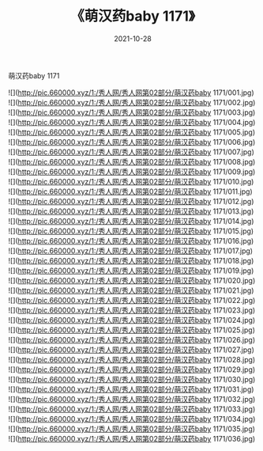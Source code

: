 ﻿---
layout: post
title:  《萌汉药baby 1171》
date:   2021-10-28
img: http://pic.660000.xyz/1:/秀人网/秀人网第02部分/萌汉药baby 1171/000.jpg
categories: [美女, 清纯, 唯美]
---

萌汉药baby 1171

  ![](http://pic.660000.xyz/1:/秀人网/秀人网第02部分/萌汉药baby 1171/001.jpg) <br> ![](http://pic.660000.xyz/1:/秀人网/秀人网第02部分/萌汉药baby 1171/002.jpg) <br> ![](http://pic.660000.xyz/1:/秀人网/秀人网第02部分/萌汉药baby 1171/003.jpg) <br> ![](http://pic.660000.xyz/1:/秀人网/秀人网第02部分/萌汉药baby 1171/004.jpg) <br> ![](http://pic.660000.xyz/1:/秀人网/秀人网第02部分/萌汉药baby 1171/005.jpg) <br> ![](http://pic.660000.xyz/1:/秀人网/秀人网第02部分/萌汉药baby 1171/006.jpg) <br> ![](http://pic.660000.xyz/1:/秀人网/秀人网第02部分/萌汉药baby 1171/007.jpg) <br> ![](http://pic.660000.xyz/1:/秀人网/秀人网第02部分/萌汉药baby 1171/008.jpg) <br> ![](http://pic.660000.xyz/1:/秀人网/秀人网第02部分/萌汉药baby 1171/009.jpg) <br> ![](http://pic.660000.xyz/1:/秀人网/秀人网第02部分/萌汉药baby 1171/010.jpg) <br> ![](http://pic.660000.xyz/1:/秀人网/秀人网第02部分/萌汉药baby 1171/011.jpg) <br> ![](http://pic.660000.xyz/1:/秀人网/秀人网第02部分/萌汉药baby 1171/012.jpg) <br> ![](http://pic.660000.xyz/1:/秀人网/秀人网第02部分/萌汉药baby 1171/013.jpg) <br> ![](http://pic.660000.xyz/1:/秀人网/秀人网第02部分/萌汉药baby 1171/014.jpg) <br> ![](http://pic.660000.xyz/1:/秀人网/秀人网第02部分/萌汉药baby 1171/015.jpg) <br> ![](http://pic.660000.xyz/1:/秀人网/秀人网第02部分/萌汉药baby 1171/016.jpg) <br> ![](http://pic.660000.xyz/1:/秀人网/秀人网第02部分/萌汉药baby 1171/017.jpg) <br> ![](http://pic.660000.xyz/1:/秀人网/秀人网第02部分/萌汉药baby 1171/018.jpg) <br> ![](http://pic.660000.xyz/1:/秀人网/秀人网第02部分/萌汉药baby 1171/019.jpg) <br> ![](http://pic.660000.xyz/1:/秀人网/秀人网第02部分/萌汉药baby 1171/020.jpg) <br> ![](http://pic.660000.xyz/1:/秀人网/秀人网第02部分/萌汉药baby 1171/021.jpg) <br> ![](http://pic.660000.xyz/1:/秀人网/秀人网第02部分/萌汉药baby 1171/022.jpg) <br> ![](http://pic.660000.xyz/1:/秀人网/秀人网第02部分/萌汉药baby 1171/023.jpg) <br> ![](http://pic.660000.xyz/1:/秀人网/秀人网第02部分/萌汉药baby 1171/024.jpg) <br> ![](http://pic.660000.xyz/1:/秀人网/秀人网第02部分/萌汉药baby 1171/025.jpg) <br> ![](http://pic.660000.xyz/1:/秀人网/秀人网第02部分/萌汉药baby 1171/026.jpg) <br> ![](http://pic.660000.xyz/1:/秀人网/秀人网第02部分/萌汉药baby 1171/027.jpg) <br> ![](http://pic.660000.xyz/1:/秀人网/秀人网第02部分/萌汉药baby 1171/028.jpg) <br> ![](http://pic.660000.xyz/1:/秀人网/秀人网第02部分/萌汉药baby 1171/029.jpg) <br> ![](http://pic.660000.xyz/1:/秀人网/秀人网第02部分/萌汉药baby 1171/030.jpg) <br> ![](http://pic.660000.xyz/1:/秀人网/秀人网第02部分/萌汉药baby 1171/031.jpg) <br> ![](http://pic.660000.xyz/1:/秀人网/秀人网第02部分/萌汉药baby 1171/032.jpg) <br> ![](http://pic.660000.xyz/1:/秀人网/秀人网第02部分/萌汉药baby 1171/033.jpg) <br> ![](http://pic.660000.xyz/1:/秀人网/秀人网第02部分/萌汉药baby 1171/034.jpg) <br> ![](http://pic.660000.xyz/1:/秀人网/秀人网第02部分/萌汉药baby 1171/035.jpg) <br> ![](http://pic.660000.xyz/1:/秀人网/秀人网第02部分/萌汉药baby 1171/036.jpg) <br>